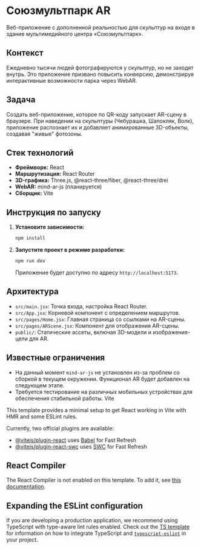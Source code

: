 # Союзмультпарк AR

Веб-приложение с дополненной реальностью для скульптур на входе в здание мультимедийного центра «Союзмультпарк».

## Контекст

Ежедневно тысячи людей фотографируются у скульптур, но не заходят внутрь. Это приложение призвано повысить конверсию, демонстрируя интерактивные возможности парка через WebAR.

## Задача

Создать веб-приложение, которое по QR-коду запускает AR-сцену в браузере. При наведении на скульптуры (Чебурашка, Шапокляк, Волк), приложение распознает их и добавляет анимированные 3D-объекты, создавая "живые" фотозоны.

## Стек технологий

*   **Фреймворк:** React
*   **Маршрутизация:** React Router
*   **3D-графика:** Three.js, @react-three/fiber, @react-three/drei
*   **WebAR:** mind-ar-js (планируется)
*   **Сборщик:** Vite

## Инструкция по запуску

1.  **Установите зависимости:**
    ```bash
    npm install
    ```
2.  **Запустите проект в режиме разработки:**
    ```bash
    npm run dev
    ```
    Приложение будет доступно по адресу `http://localhost:5173`.

## Архитектура

*   `src/main.jsx`: Точка входа, настройка React Router.
*   `src/App.jsx`: Корневой компонент с определением маршрутов.
*   `src/pages/Home.jsx`: Главная страница со ссылками на AR-сцены.
*   `src/pages/ARScene.jsx`: Компонент для отображения AR-сцены.
*   `public/`: Статические ассеты, включая 3D-модели и изображения-цели для AR.

## Известные ограничения

*   На данный момент `mind-ar-js` не установлен из-за проблем со сборкой в текущем окружении. Функционал AR будет добавлен на следующем этапе.
*   Требуется тестирование на различных мобильных устройствах для обеспечения стабильной работы.
 Vite

This template provides a minimal setup to get React working in Vite with HMR and some ESLint rules.

Currently, two official plugins are available:

- [@vitejs/plugin-react](https://github.com/vitejs/vite-plugin-react/blob/main/packages/plugin-react) uses [Babel](https://babeljs.io/) for Fast Refresh
- [@vitejs/plugin-react-swc](https://github.com/vitejs/vite-plugin-react/blob/main/packages/plugin-react-swc) uses [SWC](https://swc.rs/) for Fast Refresh

## React Compiler

The React Compiler is not enabled on this template. To add it, see [this documentation](https://react.dev/learn/react-compiler/installation).

## Expanding the ESLint configuration

If you are developing a production application, we recommend using TypeScript with type-aware lint rules enabled. Check out the [TS template](https://github.com/vitejs/vite/tree/main/packages/create-vite/template-react-ts) for information on how to integrate TypeScript and [`typescript-eslint`](https://typescript-eslint.io) in your project.
